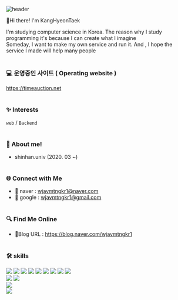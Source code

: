 ![header](https://capsule-render.vercel.app/api?type=waving&height=200&color=DDA0DD&text=HyeonTaekKang&reversal=false&textBg=false&fontAlignY=40&fontColor=ffffff)

👋Hi there! I'm KangHyeonTaek

 


I'm studying computer science in Korea.
The reason why I study programming it's because I can create what I imagine
<br>
Someday, I want to make my own service and run it.
And , I hope the service I made will help many people  
<br>
### 💻 운영중인 사이트 ( Operating website )
https://timeauction.net
<br><br>
### ✨ Interests
`web` / `Backend` 
<br><br>
### 🙌 About me!
- shinhan.univ (2020. 03 ~)
<br><br>
### 🌐 Connect with Me 
- 📧 naver :  wjavmtngkr1@naver.com
- 📧 google : wjavmtngkr1@gmail.com
<br><br>
### 🔍 Find Me Online 
- 📝Blog URL : https://blog.naver.com/wjavmtngkr1
<br><br>
### 🛠️ skills        
<div>
<img src="https://img.shields.io/badge/Java-ffb13b?style=flat-square&logo=javascript&logoColor=white">
<!-- Frameworks and Libraries -->

<img src="https://img.shields.io/badge/Spring-boot6DB33F?style=flat-square&logo=spring&logoColor=ffffff">

<!-- DevOps and Cloud -->
<img src="https://img.shields.io/badge/AWS-232F3E?style=flat-square&logo=amazonwebservices&logoColor=white">
<img src="https://img.shields.io/badge/AWS Lambda-FF9900?style=flat-square&logo=awslambda&logoColor=ffffff">
<img src="https://img.shields.io/badge/Amazon S3-569A31?style=flat-square&logo=amazons3&logoColor=ffffff">
<img src="https://img.shields.io/badge/Amazon RDS-527FFF?style=flat-square&logo=amazonrds&logoColor=ffffff">
<img src="https://img.shields.io/badge/Amazon Route 53-8C4FFF?style=flat-square&logo=amazonroute53&logoColor=ffffff">
<img src="https://img.shields.io/badge/Amazon CloudWatch-FF4F8B?style=flat-square&logo=amazoncloudwatch&logoColor=ffffff">
<img src="https://img.shields.io/badge/Amazon API Gateway-FF4F8B?style=flat-square&logo=amazonapigateway&logoColor=ffffff">
<br>

<!-- Tools -->
<img src="https://img.shields.io/badge/Git-F05032?style=flat-square&logo=git&logoColor=ffffff">
<img src="https://img.shields.io/badge/GitHub-181717?style=flat-square&logo=github&logoColor=ffffff">
<br>

<!-- Databases -->
<img src="https://img.shields.io/badge/MySQL-4479A1?style=flat-square&logo=mysql&logoColor=ffffff">
<br>

<!-- Web Development -->
<img src="https://img.shields.io/badge/React-61DAFB?style=flat-square&logo=react&logoColor=ffffff">
<br>

</div>
</div>
</details>
<br>
